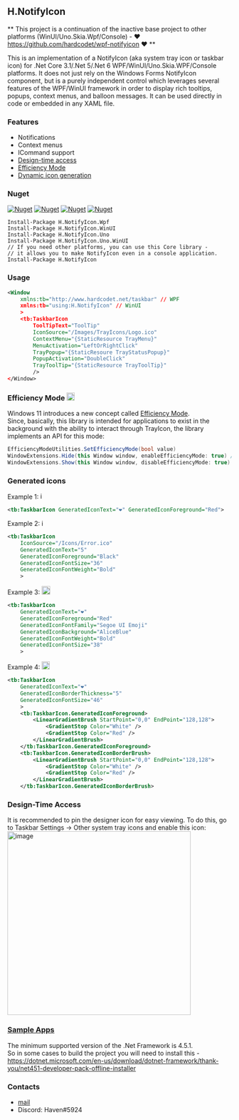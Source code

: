 ## H.NotifyIcon

** This project is a continuation of the inactive base project to 
other platforms (WinUI/Uno.Skia.Wpf/Console) - ❤️ https://github.com/hardcodet/wpf-notifyicon ❤️ **

This is an implementation of a NotifyIcon (aka system tray icon or taskbar icon)
for .Net Core 3.1/.Net 5/.Net 6 WPF/WinUI/Uno.Skia.WPF/Console platforms.
It does not just rely on the Windows Forms NotifyIcon component, 
but is a purely independent control which leverages several features of the WPF/WinUI framework 
in order to display rich tooltips, popups, context menus, and balloon messages. 
It can be used directly in code or embedded in any XAML file.

### Features

- Notifications
- Context menus
- ICommand support
- [Design-time access](#design-time-access)
- [Efficiency Mode](#efficiency-mode-)
- [Dynamic icon generation](#generated-icons)

### Nuget

[![Nuget](https://img.shields.io/nuget/dt/H.NotifyIcon.Wpf.svg?style=flat-square&label=H.NotifyIcon.Wpf)](https://www.nuget.org/packages/H.NotifyIcon.Wpf/)
[![Nuget](https://img.shields.io/nuget/dt/H.NotifyIcon.WinUI.svg?style=flat-square&label=H.NotifyIcon.WinUI)](https://www.nuget.org/packages/H.NotifyIcon.WinUI/)
[![Nuget](https://img.shields.io/nuget/dt/H.NotifyIcon.Uno.svg?style=flat-square&label=H.NotifyIcon.Uno)](https://www.nuget.org/packages/H.NotifyIcon.Uno/)
[![Nuget](https://img.shields.io/nuget/dt/H.NotifyIcon.Uno.WinUI.svg?style=flat-square&label=H.NotifyIcon.Uno.WinUI)](https://www.nuget.org/packages/H.NotifyIcon.Uno.WinUI/)

```
Install-Package H.NotifyIcon.Wpf
Install-Package H.NotifyIcon.WinUI
Install-Package H.NotifyIcon.Uno
Install-Package H.NotifyIcon.Uno.WinUI
// If you need other platforms, you can use this Core library - 
// it allows you to make NotifyIcon even in a console application.
Install-Package H.NotifyIcon
```

### Usage

```xml
<Window
    xmlns:tb="http://www.hardcodet.net/taskbar" // WPF
    xmlns:tb="using:H.NotifyIcon" // WinUI
    >
    <tb:TaskbarIcon
        ToolTipText="ToolTip"
        IconSource="/Images/TrayIcons/Logo.ico"
        ContextMenu="{StaticResource TrayMenu}"
        MenuActivation="LeftOrRightClick"
        TrayPopup="{StaticResoure TrayStatusPopup}"
        PopupActivation="DoubleClick"
        TrayToolTip="{StaticResource TrayToolTip}"
        />
</Window>
```

### Efficiency Mode <img width="18" alt="image" src="https://user-images.githubusercontent.com/3002068/164678095-7bb3563d-5d6b-49e6-815a-f0a34a5b9da5.png">
Windows 11 introduces a new concept called [Efficiency Mode](https://devblogs.microsoft.com/performance-diagnostics/reduce-process-interference-with-task-manager-efficiency-mode/).  
Since, basically, this library is intended for applications to exist in the background with the ability to interact through TrayIcon,
the library implements an API for this mode:
```cs
EfficiencyModeUtilities.SetEfficiencyMode(bool value)
WindowExtensions.Hide(this Window window, enableEfficiencyMode: true) // default value
WindowExtensions.Show(this Window window, disableEfficiencyMode: true) // default value
```

### Generated icons
Example 1: <img width="15" alt="image" src="https://user-images.githubusercontent.com/3002068/163721411-1388f2b4-a039-4b4a-8114-f74bfc8835ba.png">
```xml
<tb:TaskbarIcon GeneratedIconText="❤️" GeneratedIconForeground="Red">
```
Example 2: <img width="14" alt="image" src="https://user-images.githubusercontent.com/3002068/163721399-cbfd0286-d2d4-4b40-b3f3-388c9613f535.png">
```xml
<tb:TaskbarIcon
    IconSource="/Icons/Error.ico"
    GeneratedIconText="5"
    GeneratedIconForeground="Black"
    GeneratedIconFontSize="36"
    GeneratedIconFontWeight="Bold"
    >
```
Example 3: <img width="19" alt="image" src="https://user-images.githubusercontent.com/3002068/163721367-dc6878df-3ec2-4288-b699-cf664894e1b1.png">
```xml
<tb:TaskbarIcon
    GeneratedIconText="❤️"
    GeneratedIconForeground="Red"
    GeneratedIconFontFamily="Segoe UI Emoji"
    GeneratedIconBackground="AliceBlue"
    GeneratedIconFontWeight="Bold"
    GeneratedIconFontSize="38"
    >
```
Example 4: <img width="18" alt="image" src="https://user-images.githubusercontent.com/3002068/163723782-8b135584-8b35-401e-926e-0fe0e7aa801e.png">
```xml
<tb:TaskbarIcon
    GeneratedIconText="❤️"
    GeneratedIconBorderThickness="5"
    GeneratedIconFontSize="46"
    >
    <tb:TaskbarIcon.GeneratedIconForeground>
        <LinearGradientBrush StartPoint="0,0" EndPoint="128,128">
            <GradientStop Color="White" />
            <GradientStop Color="Red" />
        </LinearGradientBrush>
    </tb:TaskbarIcon.GeneratedIconForeground>
    <tb:TaskbarIcon.GeneratedIconBorderBrush>
        <LinearGradientBrush StartPoint="0,0" EndPoint="128,128">
            <GradientStop Color="White" />
            <GradientStop Color="Red" />
        </LinearGradientBrush>
    </tb:TaskbarIcon.GeneratedIconBorderBrush>
```


### Design-Time Access
It is recommended to pin the designer icon for easy viewing. To do this, go to Taskbar Settings -> Other system tray icons and enable this icon:  
<img width="412" alt="image" src="https://user-images.githubusercontent.com/3002068/163700588-eb2ad5f2-45d0-4b6f-ad39-c66f96202cb5.png">


### [Sample Apps](https://github.com/HavenDV/H.NotifyIcon/tree/master/src/apps)
The minimum supported version of the .Net Framework is 4.5.1.  
So in some cases to build the project you will need to install this -  
https://dotnet.microsoft.com/en-us/download/dotnet-framework/thank-you/net451-developer-pack-offline-installer

### Contacts
* [mail](mailto:havendv@gmail.com)
* Discord: Haven#5924
